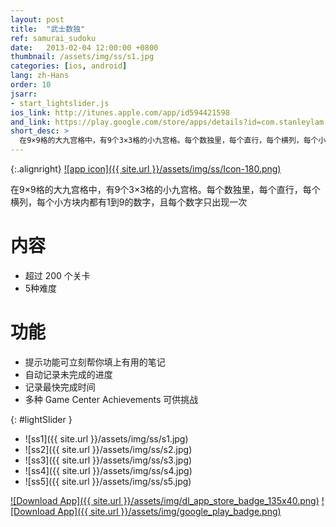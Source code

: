 ```yaml
---
layout: post
title:  "武士数独"
ref: samurai_sudoku
date:   2013-02-04 12:00:00 +0800
thumbnail: /assets/img/ss/s1.jpg
categories: [ios, android]
lang: zh-Hans
order: 10
jsarr:
- start_lightslider.js
ios_link: http://itunes.apple.com/app/id594421598
and_link: https://play.google.com/store/apps/details?id=com.stanleylam.samuraisudoku
short_desc: >
  在9×9格的大九宫格中，有9个3×3格的小九宫格。每个数独里，每个直行，每个横列，每个小方块内都有1到9的数字，且每个数字只出现一次
---
```


{:.alignright}
[![app icon]({{ site.url }}/assets/img/ss/Icon-180.png)][app-link-1]

在9×9格的大九宫格中，有9个3×3格的小九宫格。每个数独里，每个直行，每个横列，每个小方块内都有1到9的数字，且每个数字只出现一次

# 内容
- 超过 200 个关卡
- 5种难度

# 功能
- 提示功能可立刻帮你填上有用的笔记
- 自动记录未完成的进度
- 记录最快完成时间
- 多种 Game Center Achievements 可供挑战


{: #lightSlider }
*   ![ss1]({{ site.url }}/assets/img/ss/s1.jpg)
*   ![ss2]({{ site.url }}/assets/img/ss/s2.jpg)
*   ![ss3]({{ site.url }}/assets/img/ss/s3.jpg)
*   ![ss4]({{ site.url }}/assets/img/ss/s4.jpg)
*   ![ss5]({{ site.url }}/assets/img/ss/s5.jpg)

[![Download App]({{ site.url }}/assets/img/dl_app_store_badge_135x40.png)][app-link-1]
[![Download App]({{ site.url }}/assets/img/google_play_badge.png)][app-link-a]

[app-link-1]: http://itunes.apple.com/app/id594421598
[app-link-a]: https://play.google.com/store/apps/details?id=com.stanleylam.samuraisudoku
